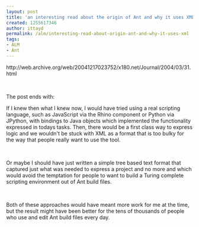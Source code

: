 ```yaml
---
layout: post
title: 'an interesting read about the origin of Ant and why it uses XML. '
created: 1255617346
author: ittayd
permalink: /alm/interesting-read-about-origin-ant-and-why-it-uses-xml
tags:
- ALM
- Ant
---
```

<p>http://web.archive.org/web/20041217023752/x180.net/Journal/2004/03/31.html</p>
<p>&nbsp;</p>
<p>The post ends with:</p>
<p>If I knew then what I knew now, I would have tried using a real scripting language, such as JavaScript via the Rhino component or Python via JPython, with bindings to Java objects which implemented the functionality expressed in todays tasks. Then, there would be a first class way to express logic and we wouldn't be stuck with XML as a format that is too bulky for the way that people really want to use the tool.</p>
<p>&nbsp;</p>
<p>Or maybe I should have just written a simple tree based text format that captured just what was needed to express a project and no more and which would avoid the temptation for people to want to build a Turing complete scripting environment out of Ant build files.</p>
<p>&nbsp;</p>
<p>Both of these approaches would have meant more work for me at the time, but the result might have been better for the tens of thousands of people who use and edit Ant build files every day.</p>
